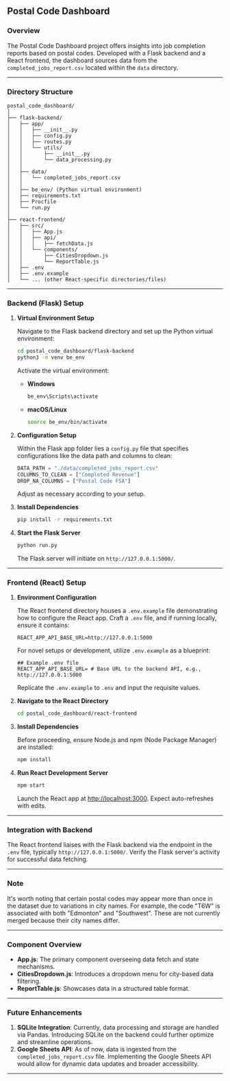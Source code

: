 ## Postal Code Dashboard

### Overview

The Postal Code Dashboard project offers insights into job completion reports based on postal codes. Developed with a Flask backend and a React frontend, the dashboard sources data from the `completed_jobs_report.csv` located within the `data` directory.

---

### Directory Structure

```plaintext
postal_code_dashboard/
│
├── flask-backend/
│   ├── app/
│   │   ├── __init__.py
│   │   ├── config.py
│   │   ├── routes.py
│   │   └── utils/
│   │       ├── __init__.py
│   │       └── data_processing.py
│   │
│   ├── data/
│   │   └── completed_jobs_report.csv
│   │
│   ├── be_env/ (Python virtual environment)
│   ├── requirements.txt
│   ├── Procfile
│   └── run.py
│
├── react-frontend/
│   ├── src/
│   │   ├── App.js
│   │   ├── api/
│   │   │   ├── fetchData.js
│   │   └── components/
│   │       ├── CitiesDropdown.js
│   │       └── ReportTable.js
│   ├── .env
│   ├── .env.example
│   └── ... (other React-specific directories/files)
```

---

### Backend (Flask) Setup

1. **Virtual Environment Setup**

   Navigate to the Flask backend directory and set up the Python virtual environment:

   ```bash
   cd postal_code_dashboard/flask-backend
   python3 -m venv be_env
   ```

   Activate the virtual environment:

   - **Windows**

     ```bash
     be_env\Scripts\activate
     ```

   - **macOS/Linux**

     ```bash
     source be_env/bin/activate
     ```

2. **Configuration Setup**

   Within the Flask app folder lies a `config.py` file that specifies configurations like the data path and columns to clean:

   ```python
   DATA_PATH = "./data/completed_jobs_report.csv"
   COLUMNS_TO_CLEAN = ["Completed Revenue"]
   DROP_NA_COLUMNS = ["Postal Code FSA"]
   ```

   Adjust as necessary according to your setup.

3. **Install Dependencies**

   ```bash
   pip install -r requirements.txt
   ```

4. **Start the Flask Server**

   ```bash
   python run.py
   ```

   The Flask server will initiate on `http://127.0.0.1:5000/`.

---

### Frontend (React) Setup

1. **Environment Configuration**

   The React frontend directory houses a `.env.example` file demonstrating how to configure the React app. Craft a `.env` file, and if running locally, ensure it contains:

   ```
   REACT_APP_API_BASE_URL=http://127.0.0.1:5000
   ```

   For novel setups or development, utilize `.env.example` as a blueprint:

   ```
   ## Example .env file
   REACT_APP_API_BASE_URL= # Base URL to the backend API, e.g., http://127.0.0.1:5000
   ```

   Replicate the `.env.example` to `.env` and input the requisite values.

2. **Navigate to the React Directory**

   ```bash
   cd postal_code_dashboard/react-frontend
   ```

3. **Install Dependencies**

   Before proceeding, ensure Node.js and npm (Node Package Manager) are installed:

   ```bash
   npm install
   ```

4. **Run React Development Server**

   ```bash
   npm start
   ```

   Launch the React app at [http://localhost:3000](http://localhost:3000). Expect auto-refreshes with edits.

---

### Integration with Backend

The React frontend liaises with the Flask backend via the endpoint in the `.env` file, typically `http://127.0.0.1:5000/`. Verify the Flask server's activity for successful data fetching.

---

### Note

It's worth noting that certain postal codes may appear more than once in the dataset due to variations in city names. For example, the code "T6W" is associated with both "Edmonton" and "Southwest". These are not currently merged because their city names differ.

---

### Component Overview

- **App.js**: The primary component overseeing data fetch and state mechanisms.
- **CitiesDropdown.js**: Introduces a dropdown menu for city-based data filtering.
- **ReportTable.js**: Showcases data in a structured table format.

---

### Future Enhancements

1. **SQLite Integration**: Currently, data processing and storage are handled via Pandas. Introducing SQLite on the backend could further optimize and streamline operations.
2. **Google Sheets API**: As of now, data is ingested from the `completed_jobs_report.csv` file. Implementing the Google Sheets API would allow for dynamic data updates and broader accessibility.

---

